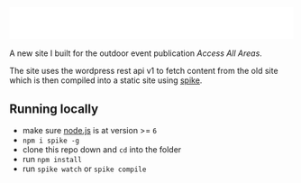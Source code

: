![Access All Areas](assets/img/logo.svg)

A new site I built for the outdoor event publication _Access All Areas_.

The site uses the wordpress rest api v1 to fetch content from the old site which is then compiled into a static site using  [spike](https://www.spike.cf/).

## Running locally

- make sure [node.js](http://nodejs.org) is at version >= `6`
- `npm i spike -g`
- clone this repo down and `cd` into the folder
- run `npm install`
- run `spike watch` or `spike compile`

